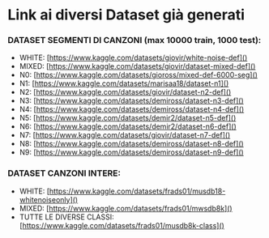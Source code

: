 # Link ai diversi Dataset già generati

### DATASET SEGMENTI DI CANZONI (max 10000 train, 1000 test):

* WHITE: [https://www.kaggle.com/datasets/giovir/white-noise-def]()
* MIXED: [https://www.kaggle.com/datasets/giovir/dataset-mixed-def]()
* N0: [https://www.kaggle.com/datasets/gioross/mixed-def-6000-seg]()
* N1: [https://www.kaggle.com/datasets/marisaa18/dataset-n1]()
* N2: [https://www.kaggle.com/datasets/giovir/dataset-n2-def]()
* N3: [https://www.kaggle.com/datasets/demiross/dataset-n3-def]()
* N4: [https://www.kaggle.com/datasets/demiross/dataset-n4-def]()
* N5: [https://www.kaggle.com/datasets/demir2/dataset-n5-def]()
* N6: [https://www.kaggle.com/datasets/demir2/dataset-n6-def]()
* N7: [https://www.kaggle.com/datasets/giovir/dataset-n7-def]()
* N8: [https://www.kaggle.com/datasets/demiross/dataset-n8-def]()
* N9: [https://www.kaggle.com/datasets/demiross/dataset-n9-def]()

### DATASET CANZONI INTERE:

* WHITE: [https://www.kaggle.com/datasets/frads01/musdb18-whitenoiseonly]()
* MIXED: [https://www.kaggle.com/datasets/frads01/mwsdb8k]()
* TUTTE LE DIVERSE CLASSI: [https://www.kaggle.com/datasets/frads01/musdb8k-class]()
